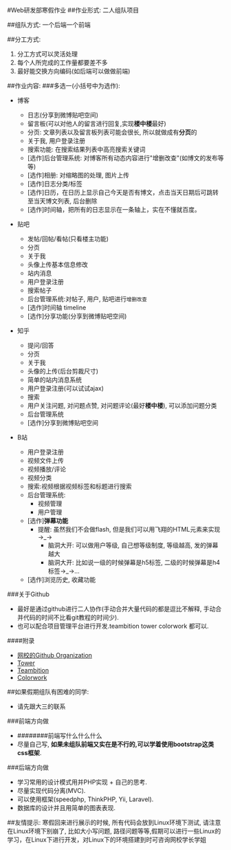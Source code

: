 #Web研发部寒假作业
##作业形式:
二人组队项目

##组队方式:
一个后端一个前端

##分工方式:
1. 分工方式可以灵活处理
2. 每个人所完成的工作量都要差不多
3. 最好能交换方向编码(如后端可以做做前端)

##作业内容:
###多选一(小括号中为选作):
- 博客
	- 日志(分享到微博贴吧空间)
	- 留言板(可以对他人的留言进行回复,实现**楼中楼**最好)
	- 分页: 文章列表以及留言板列表可能会很长, 所以就做成有**分页**的
	- 关于我, 用户登录注册
	- 搜索功能: 在搜索结果列表中高亮搜索关键词
	- [选作]后台管理系统: 对博客所有动态内容进行"增删改查"(如博文的发布等等)
	- [选作]相册: 对缩略图的处理, 图片上传
	- [选作]日志分类/标签
	- [选作]日历，在日历上显示自己今天是否有博文，点击当天日期后可跳转至当天博文列表, 后台删除
	- [选作]时间轴，把所有的日志显示在一条轴上，实在不懂就百度。

- 贴吧
	- 发帖/回帖/看帖(只看楼主功能)
	- 分页
	- 关于我
	- 头像上传基本信息修改
	- 站内消息
	- 用户登录注册
	- 搜索帖子
	- 后台管理系统:对帖子, 用户, 贴吧进行`增删改查`
	- [选作]时间轴 timeline
	- [选作]分享功能(分享到微博贴吧空间)


- 知乎
	- 提问/回答
	- 分页
	- 关于我
	- 头像的上传(后台剪裁尺寸)
	- 简单的站内消息系统
	- 用户登录注册(可以试试ajax)
	- 搜索
	- 用户关注问题, 对问题点赞, 对问题评论(最好**楼中楼**), 可以添加问题分类
	- 后台管理系统
	- [选作]分享到微博贴吧空间
 
- B站
	- 用户登录注册  
	- 视频文件上传
	- 视频播放/评论
	- 视频分类
	- 搜索:视频根据视频标签和标题进行搜索
	- 后台管理系统:
		- 视频管理
		- 用户管理
	- [选作]**弹幕功能**
		- 提醒: 虽然我们不会做flash, 但是我们可以用飞翔的HTML元素来实现→_→
			- 脑洞大开: 可以做用户等级, 自己想等级制度, 等级越高, 发的弹幕越大
			- 脑洞大开: 比如说一级的时候弹幕是h5标签, 二级的时候弹幕是h4标签→_→...
	- [选作]浏览历史, 收藏功能 

###关于Github
- 最好是通过github进行二人协作(手动合并大量代码的都是逗比不解释, 手动合并代码的时间不比看git教程的时间少).
- 也可以配合项目管理平台进行开发.teambition tower colorwork 都可以.

####附录
- [网校的Github Organization](https://github.com/RedrockTeam)
- [Tower](https://tower.im)
- [Teambition](http://www.teambition.com)
- [Colorwork](http://www.colorwork.com)


##如果假期组队有困难的同学:
- 请先跟大三的联系

###前端方向做
- ########前端写什么什么什么
- 尽量自己写, **如果未组队前端又实在是不行的,可以学着使用bootstrap这类css框架**.

###后端方向做
- 学习常用的设计模式用并PHP实现 + 自己的思考.
- 尽量实现代码分离(MVC).
- 可以使用框架(speedphp, ThinkPHP, Yii, Laravel).
- 数据库的设计并且用简单的图表表现.

##友情提示:
寒假回来进行展示的时候, 所有代码会放到Linux环境下测试, 请注意在Linux环境下别崩了, 比如大小写问题, 路径问题等等,假期可以进行一些Linux的学习，在Linux下进行开发，对Linux下的环境搭建到时可咨询网校学长学姐
